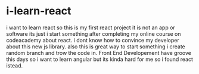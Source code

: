 # i-learn-react
i want to learn react so this is my first react project it is not an app or software its just i start something after
completing my online course on codeacademy about react. i dont know how to convince my developer about this new js library. also this
is great way to start something i create random branch and trow the code in. Front End Developement have groove this days so i want to
learn angular but its kinda hard for me so i found react istead.
